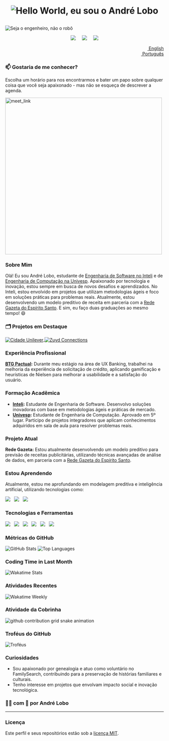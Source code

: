<h1 align="center">
  <img src="**LINK_DO_BANNER_PERSONALIZADO**" alt="Hello World, eu sou o André Lobo" />
</h1>

## <h2 align="center">
  <img src="**LINK_DO_BANNER_CITACAO**" alt="Seja o engenheiro, não o robô" />
</h2>

<p align="center">
  <a href="https://www.linkedin.com/in/andre-lobo-dev/"><img src="https://img.shields.io/badge/linkedin-%230077B5.svg?&style=for-the-badge&logo=linkedin&logoColor=white" /></a>&nbsp;&nbsp;&nbsp;&nbsp;
  <a href="mailto:andre.paula@sou.inteli.edu.br"><img src="https://img.shields.io/badge/gmail-%23D14836.svg?&style=for-the-badge&logo=gmail&logoColor=white" /></a>&nbsp;&nbsp;&nbsp;&nbsp;
  <a href="https://github.com/AndreLobo1"><img src="https://img.shields.io/badge/github-%23121011.svg?&style=for-the-badge&logo=github&logoColor=white" /></a>
</p>

<p align="right">
  <a href="README.md"><img src="images/us-flag.png" height="13"> English</a>
  <br>
  <a href="README_pt.md"><img src="images/br-flag.png" height="13"> Português</a>
</p>

### 📫 Gostaria de me conhecer?
Escolha um horário para nos encontrarmos e bater um papo sobre qualquer coisa que você seja apaixonado - mas não se esqueça de descrever a agenda.

<a href="**SEU_LINK_DO_GOOGLE_MEET**" target="_blank"><img width="498" alt="meet_link" src="https://user-images.githubusercontent.com/15426564/144297439-f530f383-e73e-41e0-9914-a9b7d3f432e5.png"></a>

### Sobre Mim
Olá! Eu sou André Lobo, estudante de [Engenharia de Software no Inteli](https://www.inteli.edu.br/) e de [Engenharia de Computação na Univesp](https://univesp.br/). Apaixonado por tecnologia e inovação, estou sempre em busca de novos desafios e aprendizados. No Inteli, estou envolvido em projetos que utilizam metodologias ágeis e foco em soluções práticas para problemas reais. Atualmente, estou desenvolvendo um modelo preditivo de receita em parceria com a [Rede Gazeta do Espírito Santo](https://www.gazetaonline.com.br/). E sim, eu faço duas graduações ao mesmo tempo! 😄

### 🗂️ Projetos em Destaque

<a href="https://github.com/Inteli-College/2024-1B-T12-IN02-G01">
  <img align="center" src="https://github-readme-stats.vercel.app/api/pin/?username=Inteli-College&repo=2024-1B-T12-IN02-G01&show_icons=true&line_height=27&title_color=6aa6f8&text_color=8a919a&icon_color=6aa6f8&bg_color=22272e" alt="Cidade Unilever" />
</a>

<a href="https://github.com/Inteli-College/2024-T0012-IN01-G03">
  <img align="center" src="https://github-readme-stats.vercel.app/api/pin/?username=Inteli-College&repo=2024-T0012-IN01-G03&show_icons=true&line_height=27&title_color=6aa6f8&text_color=8a919a&icon_color=6aa6f8&bg_color=22272e" alt="Zuyd Connections" />
</a>

### Experiência Profissional
**[BTG Pactual](https://www.btgpactual.com/):** Durante meu estágio na área de UX Banking, trabalhei na melhoria da experiência de solicitação de crédito, aplicando gamificação e heurísticas de Nielsen para melhorar a usabilidade e a satisfação do usuário.

### Formação Acadêmica
- **[Inteli](https://www.inteli.edu.br/):** Estudante de Engenharia de Software. Desenvolvo soluções inovadoras com base em metodologias ágeis e práticas de mercado.
- **[Univesp](https://univesp.br/):** Estudante de Engenharia de Computação. Aprovado em 5º lugar. Participo de projetos integradores que aplicam conhecimentos adquiridos em sala de aula para resolver problemas reais.

### Projeto Atual
**Rede Gazeta:** Estou atualmente desenvolvendo um modelo preditivo para previsão de receitas publicitárias, utilizando técnicas avançadas de análise de dados, em parceria com a [Rede Gazeta do Espírito Santo](https://www.gazetaonline.com.br/).

### Estou Aprendendo
Atualmente, estou me aprofundando em modelagem preditiva e inteligência artificial, utilizando tecnologias como:

<p align="left">
  <img src="https://img.shields.io/badge/Python-3776AB?style=for-the-badge&logo=python&logoColor=white" />&nbsp;&nbsp;
  <img src="https://img.shields.io/badge/Pandas-150458?style=for-the-badge&logo=pandas&logoColor=white" />&nbsp;&nbsp;
  <img src="https://img.shields.io/badge/Numpy-013243?style=for-the-badge&logo=numpy&logoColor=white" />
</p>

### Tecnologias e Ferramentas
<p align="left">
  <img src="https://img.shields.io/badge/JavaScript-F7DF1E?style=for-the-badge&logo=javascript&logoColor=black" />&nbsp;&nbsp;
  <img src="https://img.shields.io/badge/Node.js-339933?style=for-the-badge&logo=node-dot-js&logoColor=white" />&nbsp;&nbsp;
  <img src="https://img.shields.io/badge/Phaser-5A0FC8?style=for-the-badge&logo=phaser&logoColor=white" />&nbsp;&nbsp;
  <img src="https://img.shields.io/badge/Figma-F24E1E?style=for-the-badge&logo=figma&logoColor=white" />&nbsp;&nbsp;
  <img src="https://img.shields.io/badge/HTML5-E34F26?style=for-the-badge&logo=html5&logoColor=white" />&nbsp;&nbsp;
  <img src="https://img.shields.io/badge/CSS3-1572B6?style=for-the-badge&logo=css3&logoColor=white" />
</p>

### Métricas do GitHub
![GitHub Stats](https://github-readme-stats.vercel.app/api?username=AndreLobo1&show_icons=true&theme=dracula)
![Top Languages](https://github-readme-stats.vercel.app/api/top-langs/?username=AndreLobo1&layout=compact&theme=dracula)

### Coding Time in Last Month
![Wakatime Stats](https://wakatime.com/share/@andre_lobo/coding-time.svg)

### Atividades Recentes
![Wakatime Weekly](https://d.tw93.fun/images/wakatime_weekly_language_stats.svg)

### Atividade da Cobrinha
<picture>
  <source media="(prefers-color-scheme: dark)" srcset="https://raw.githubusercontent.com/AndreLobo1/output/github-contribution-grid-snake-dark.svg">
  <source media="(prefers-color-scheme: light)" srcset="https://raw.githubusercontent.com/AndreLobo1/output/github-contribution-grid-snake.svg">
  <img alt="github contribution grid snake animation" src="https://raw.githubusercontent.com/AndreLobo1/output/github-contribution-grid-snake.svg">
</picture>

### Troféus do GitHub
![Troféus](https://github-profile-trophy.vercel.app/?username=AndreLobo1&theme=dracula)

### Curiosidades
- Sou apaixonado por genealogia e atuo como voluntário no FamilySearch, contribuindo para a preservação de histórias familiares e culturais.
- Tenho interesse em projetos que envolvam impacto social e inovação tecnológica.

### 👨‍💻 com 💜 por André Lobo
---

### Licença
Este perfil e seus repositórios estão sob a [licença MIT](https://opensource.org/licenses/MIT).
